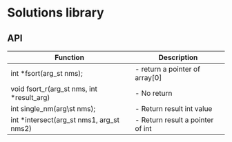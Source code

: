 # Solutions library

## API

 Function                                      | Description                      |
---------------------------------------------- | -------------------------------- |
 int \*fsort(arg\_st nms);                     | - return a pointer of array[0]   |
 void fsort\_r(arg\_st nms, int \*result\_arg) | - No return                      |
 int single\_nm(arg\st nms);                   | - Return result int value        |
 int \*intersect(arg\_st nms1, arg\_st nms2)   | - Return result a pointer of int |
